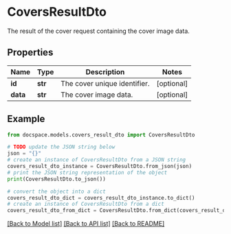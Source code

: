 # CoversResultDto

The result of the cover request containing the cover image data.

## Properties

Name | Type | Description | Notes
------------ | ------------- | ------------- | -------------
**id** | **str** | The cover unique identifier. | [optional] 
**data** | **str** | The cover image data. | [optional] 

## Example

```python
from docspace.models.covers_result_dto import CoversResultDto

# TODO update the JSON string below
json = "{}"
# create an instance of CoversResultDto from a JSON string
covers_result_dto_instance = CoversResultDto.from_json(json)
# print the JSON string representation of the object
print(CoversResultDto.to_json())

# convert the object into a dict
covers_result_dto_dict = covers_result_dto_instance.to_dict()
# create an instance of CoversResultDto from a dict
covers_result_dto_from_dict = CoversResultDto.from_dict(covers_result_dto_dict)
```
[[Back to Model list]](../README.md#documentation-for-models) [[Back to API list]](../README.md#documentation-for-api-endpoints) [[Back to README]](../README.md)


